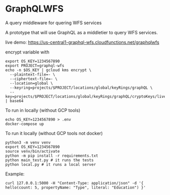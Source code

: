 # GraphQLWFS
A query middleware for quering WFS services

A prototype that will use GraphQL as a middletier to query WFS services.

live demo: https://us-central1-graphql-wfs.cloudfunctions.net/graphqlwfs

encrypt variable with

```
export OS_KEY=1234567890
export PROJECT=graphql-wfs
echo -n $OS_KEY | gcloud kms encrypt \
  --plaintext-file=- \
  --ciphertext-file=- \
  --location=global \
  --keyring=projects/$PROJECT/locations/global/keyRings/graphQL \
  --key=projects/$PROJECT/locations/global/keyRings/graphQL/cryptoKeys/live | base64
```

To run in locally (without GCP tools)
```
echo OS_KEY=1234567890 > .env 
docker-compose up
```

To run it locally (without GCP tools not docker)
```
python3 -m venv venv
export OS_KEY=1234567890
source venv/bin/activate
python -m pip install -r requirements.txt
python main_test.py # it runs the tests
python local.py # it runs a local server
```

Example:

```
curl 127.0.0.1:5000 -H "Content-Type: application/json" -d '{ hello(count: 5, propertyName: "Type", literal: "Education") }'
```
